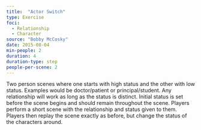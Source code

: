 ```yaml
---
title:  "Actor Switch"
type: Exercise
foci:
  - Relationship
  - Character
source: "Bobby McCosky"
date: 2015-08-04
min-people: 2
duration: 4
duration-type: step
people-per-scene: 2
---
```

Two person scenes where one starts with high status and the other with low status.
Examples would be doctor/patient or principal/student.
Any relationship will work as long as the status is distinct.
Initial status is set before the scene begins and should remain throughout the scene.
Players perform a short scene with the relationship and status given to them.
Players then replay the scene exactly as before, but change the status of the characters around.
